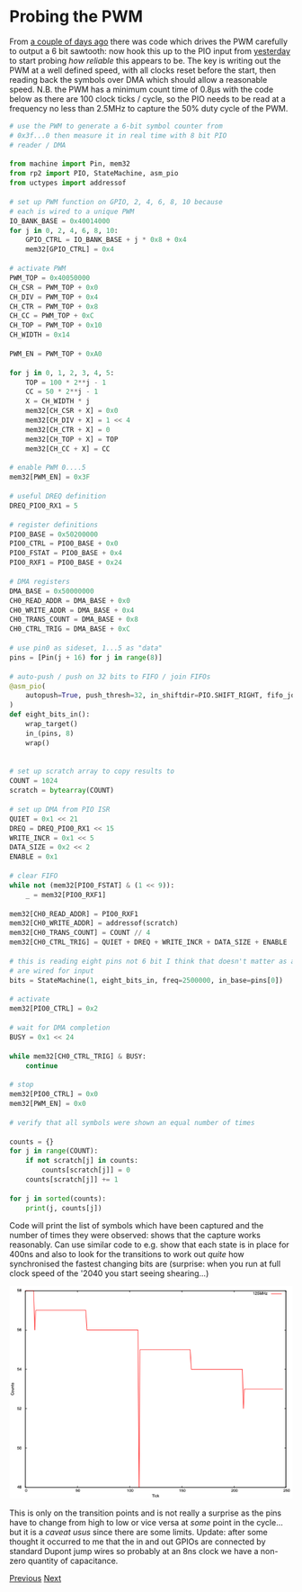 # Probing the PWM

From [a couple of days ago](./2023-01-10.md) there was code which drives the PWM carefully to output a 6 bit sawtooth: now hook this up to the PIO input from [yesterday](./2023-01-11.md) to start probing _how reliable_ this appears to be. The key is writing out the PWM at a well defined speed, with all clocks reset before the start, then reading back the symbols over DMA which should allow a reasonable speed. N.B. the PWM has a minimum count time of 0.8µs with the code below as there are 100 clock ticks / cycle, so the PIO needs to be read at a frequency no less than 2.5MHz to capture the 50% duty cycle of the PWM.

```python
# use the PWM to generate a 6-bit symbol counter from
# 0x3f...0 then measure it in real time with 8 bit PIO
# reader / DMA

from machine import Pin, mem32
from rp2 import PIO, StateMachine, asm_pio
from uctypes import addressof

# set up PWM function on GPIO, 2, 4, 6, 8, 10 because
# each is wired to a unique PWM
IO_BANK_BASE = 0x40014000
for j in 0, 2, 4, 6, 8, 10:
    GPIO_CTRL = IO_BANK_BASE + j * 0x8 + 0x4
    mem32[GPIO_CTRL] = 0x4

# activate PWM
PWM_TOP = 0x40050000
CH_CSR = PWM_TOP + 0x0
CH_DIV = PWM_TOP + 0x4
CH_CTR = PWM_TOP + 0x8
CH_CC = PWM_TOP + 0xC
CH_TOP = PWM_TOP + 0x10
CH_WIDTH = 0x14

PWM_EN = PWM_TOP + 0xA0

for j in 0, 1, 2, 3, 4, 5:
    TOP = 100 * 2**j - 1
    CC = 50 * 2**j - 1
    X = CH_WIDTH * j
    mem32[CH_CSR + X] = 0x0
    mem32[CH_DIV + X] = 1 << 4
    mem32[CH_CTR + X] = 0
    mem32[CH_TOP + X] = TOP
    mem32[CH_CC + X] = CC

# enable PWM 0....5
mem32[PWM_EN] = 0x3F

# useful DREQ definition
DREQ_PIO0_RX1 = 5

# register definitions
PIO0_BASE = 0x50200000
PIO0_CTRL = PIO0_BASE + 0x0
PIO0_FSTAT = PIO0_BASE + 0x4
PIO0_RXF1 = PIO0_BASE + 0x24

# DMA registers
DMA_BASE = 0x50000000
CH0_READ_ADDR = DMA_BASE + 0x0
CH0_WRITE_ADDR = DMA_BASE + 0x4
CH0_TRANS_COUNT = DMA_BASE + 0x8
CH0_CTRL_TRIG = DMA_BASE + 0xC

# use pin0 as sideset, 1...5 as "data"
pins = [Pin(j + 16) for j in range(8)]

# auto-push / push on 32 bits to FIFO / join FIFOs
@asm_pio(
    autopush=True, push_thresh=32, in_shiftdir=PIO.SHIFT_RIGHT, fifo_join=PIO.JOIN_RX
)
def eight_bits_in():
    wrap_target()
    in_(pins, 8)
    wrap()


# set up scratch array to copy results to
COUNT = 1024
scratch = bytearray(COUNT)

# set up DMA from PIO ISR
QUIET = 0x1 << 21
DREQ = DREQ_PIO0_RX1 << 15
WRITE_INCR = 0x1 << 5
DATA_SIZE = 0x2 << 2
ENABLE = 0x1

# clear FIFO
while not (mem32[PIO0_FSTAT] & (1 << 9)):
    _ = mem32[PIO0_RXF1]

mem32[CH0_READ_ADDR] = PIO0_RXF1
mem32[CH0_WRITE_ADDR] = addressof(scratch)
mem32[CH0_TRANS_COUNT] = COUNT // 4
mem32[CH0_CTRL_TRIG] = QUIET + DREQ + WRITE_INCR + DATA_SIZE + ENABLE

# this is reading eight pins not 6 bit I think that doesn't matter as all pins
# are wired for input
bits = StateMachine(1, eight_bits_in, freq=2500000, in_base=pins[0])

# activate
mem32[PIO0_CTRL] = 0x2

# wait for DMA completion
BUSY = 0x1 << 24

while mem32[CH0_CTRL_TRIG] & BUSY:
    continue

# stop
mem32[PIO0_CTRL] = 0x0
mem32[PWM_EN] = 0x0

# verify that all symbols were shown an equal number of times

counts = {}
for j in range(COUNT):
    if not scratch[j] in counts:
        counts[scratch[j]] = 0
    counts[scratch[j]] += 1

for j in sorted(counts):
    print(j, counts[j])
```

Code will print the list of symbols which have been captured and the number of times they were observed: shows that the capture works reasonably. Can use similar code to e.g. show that each state is in place for 400ns and also to look for the transitions to work out _quite_ how synchronised the fastest changing bits are (surprise: when you run at full clock speed of the '2040 you start seeing shearing...)

![Plot showing some one tick symbol shearing](./sync.png)

This is only on the transition points and is not really a surprise as the pins have to change from high to low or vice versa at _some_ point in the cycle... but it is a _caveat usus_ since there are some limits. Update: after some thought it occurred to me that the in and out GPIOs are connected by standard Dupont jump wires so probably at an 8ns clock we have a non-zero quantity of capacitance.

[Previous](./2023-01-11.md) [Next](./2023-01-13.md)
